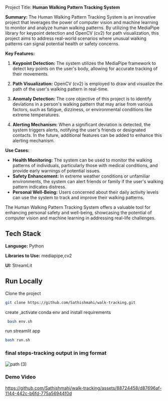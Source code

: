 Project Title: **Human Walking Pattern Tracking System**

**Summary:**
The Human Walking Pattern Tracking System is an innovative project that leverages the power of computer vision and machine learning to monitor and analyze human walking patterns. By utilizing the MediaPipe library for keypoint detection and OpenCV (cv2) for path visualization, this project aims to address real-world scenarios where unusual walking patterns can signal potential health or safety concerns.

**Key Features:**
1. **Keypoint Detection:** The system utilizes the MediaPipe framework to detect key points on the user's body, allowing for accurate tracking of their movements.

2. **Path Visualization:** OpenCV (cv2) is employed to draw and visualize the path of the user's walking pattern in real-time.

3. **Anomaly Detection:** The core objective of this project is to identify deviations in a person's walking pattern that may arise from various factors, such as fatigue, dizziness, or environmental conditions like extreme temperatures.

4. **Alerting Mechanism:** When a significant deviation is detected, the system triggers alerts, notifying the user's friends or designated contacts. In the future, additional features can be added to enhance this alerting mechanism.

**Use Cases:**
- **Health Monitoring:** The system can be used to monitor the walking patterns of individuals, particularly those with medical conditions, and provide early warnings of potential issues.
- **Safety Enhancement:** In extreme weather conditions or unfamiliar environments, the system can alert friends or family if the user's walking pattern indicates distress.
- **Personal Well-Being:** Users concerned about their daily activity levels can use the system to track and improve their walking patterns.

The Human Walking Pattern Tracking System offers a valuable tool for enhancing personal safety and well-being, showcasing the potential of computer vision and machine learning in addressing real-life challenges.



## Tech Stack

**Language:** Python

**Libraries to Use:** mediapipe,cv2

**UI:** StreamLit


## Run Locally

Clone the project

```bash
git clone https://github.com/Sathishmahi/walk-tracking.git
```

create ,activate conda env and install requirements   

```bash
 bash env.sh 
```
run streamlit app

```bash
bash run.sh
```

### final steps-tracking output in img format

![path (3)](https://github.com/Sathishmahi/walk-tracking/assets/88724458/ab3d06ec-1c67-4888-84b9-e68cdebbe513)

### Demo Video

https://github.com/Sathishmahi/walk-tracking/assets/88724458/d87696af-1144-442c-b6fd-775a56944f0d

